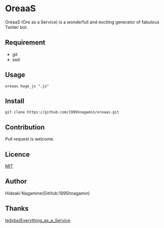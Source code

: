 OreaaS
======

OreaaS (Ore as a Service) is a wonderfull and exciting generator of
fabulous Twiiter bot.

## Requirement

* git 
* sed

## Usage

```
oreaas hoge_js ".js"
```

## Install

```
git clone https://github.com/1995hnagamin/oreaas.git
```

## Contribution

Pull request is welcome.

## Licence

[MIT](https://github.com/tcnksm/tool/blob/master/LICENCE)

## Author

Hideaki Nagamine(GitHub:1995hnagamin)

## Thanks

[ledyba/Everything\_as\_a\_Service](https://github.com/ledyba/Everything_as_a_Service)
